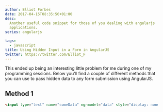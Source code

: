 ```yaml
---
author: Elliot Forbes
date: 2017-04-15T08:35:56+01:00
desc:
  Another useful code snippet for those of you dealing with angularjs
  applications.
series: angularjs

tags:
  - javascript
title: Using Hidden Input in a Form in AngularJS
twitter: https://twitter.com/Elliot_F
---
```


<p>This ended up being an interesting little problem for me during one of my programming sessions. Below you'll find a couple of different methods that you can use to pass hidden data to any form submission using AngularJS.</p>

## Method 1

```html
<input type="text" name="someData" ng-model="data" style="display: none;" />
```
